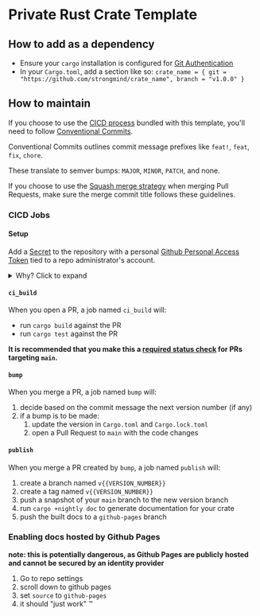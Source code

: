 # Private Rust Crate Template

## How to add as a dependency
- Ensure your `cargo` installation is configured for [Git Authentication]
- In your `Cargo.toml`, add a section like so: `crate_name = { git = "https://github.com/strongmind/crate_name", branch = "v1.0.0" }`


## How to maintain
If you choose to use the [CICD process](#cicd-process) bundled with this template, you'll need to follow [Conventional Commits].

Conventional Commits outlines commit message prefixes like `feat!`, `feat`, `fix`, `chore`.

These translate to semver bumps: `MAJOR`, `MINOR`, `PATCH`, and none.

If you choose to use the [Squash merge strategy] when merging Pull Requests, make sure the merge commit title follows these guidelines.

### CICD Jobs

#### Setup
Add a [Secret] to the repository with a personal [Github Personal Access Token] tied to a repo administrator's account.
<details>
  <summary>Why? Click to expand</summary>
  
  > Github Actions can open PRs, but those PRs will not trigger other Actions (`ci_build` or `publish`).
  > Using a PAT allows the repo to check that the PR is mergeable, and run the `publish` job on merge.

</details>

#### `ci_build`
When you open a PR, a job named `ci_build` will:
- run `cargo build` against the PR
- run `cargo test` against the PR

**It is recommended that you make this a [required status check] for PRs targeting `main`.**

#### `bump`
When you merge a PR, a job named `bump` will:
1. decide based on the commit message the next version number (if any)
1. if a bump is to be made:
    1. update the version in `Cargo.toml` and `Cargo.lock.toml`
    1. open a Pull Request to `main` with the code changes

#### `publish`
When you merge a PR created by `bump`, a job named `publish` will:
1. create a branch named `v{{VERSION_NUMBER}}`
1. create a tag named `v{{VERSION_NUMBER}}`
1. push a snapshot of your `main` branch to the new version branch
1. run `cargo +nightly doc` to generate documentation for your crate
1. push the built docs to a `github-pages` branch

### Enabling docs hosted by Github Pages
**note: this is potentially dangerous, as Github Pages are publicly hosted and cannot be secured by an identity provider**
1. Go to repo settings
1. scroll down to github pages
1. set `source` to `github-pages`
1. it should "just work" :tm:

[Git Authentication]: https://doc.rust-lang.org/cargo/appendix/git-authentication.html#git-authentication
[required status check]: https://docs.github.com/en/github/administering-a-repository/enabling-required-status-checks
[Squash merge strategy]: https://docs.github.com/en/github/administering-a-repository/about-merge-methods-on-github
[Conventional Commits]: https://www.conventionalcommits.org/en/v1.0.0/
[Secret]: https://docs.github.com/en/actions/configuring-and-managing-workflows/creating-and-storing-encrypted-secrets
[Github personal access token]: https://docs.github.com/en/github/authenticating-to-github/creating-a-personal-access-token


